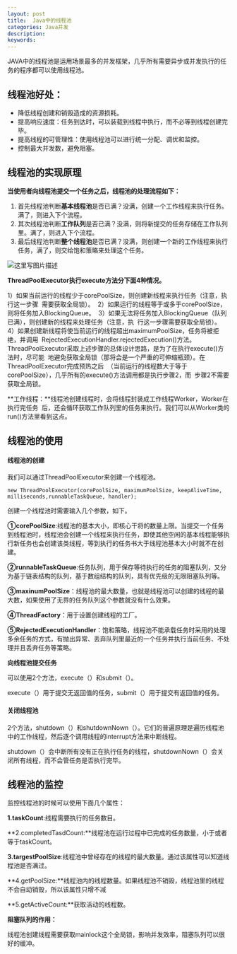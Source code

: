 ```yaml
---
layout: post
title:  Java中的线程池
categories: Java并发
description: 
keywords: 
---
```


JAVA中的线程池是运用场景最多的并发框架，几乎所有需要异步或并发执行的任务的程序都可以使用线程池。

## 线程池好处：

- 降低线程创建和销毁造成的资源损耗。
- 提高响应速度：任务到达时，可以装载到线程中执行，而不必等到线程创建完毕。
- 提高线程的可管理性：使用线程池可以进行统一分配、调优和监控。
- 控制最大并发数，避免阻塞。

## **线程池的实现原理**

**当使用者向线程池提交一个任务之后，线程池的处理流程如下：**

1. 首先线程池判断**基本线程池**是否已满？没满，创建一个工作线程来执行任务。满了，则进入下个流程。
2. 其次线程池判断**工作队列**是否已满？没满，则将新提交的任务存储在工作队列里。满了，则进入下个流程。
3. 最后线程池判断**整个线程池**是否已满？没满，则创建一个新的工作线程来执行任务，满了，则交给饱和策略来处理这个任务。

![这里写图片描述](http://img.blog.csdn.net/20160808030606565)

**ThreadPoolExecutor执行execute方法分下面4种情况。** 

1）如果当前运行的线程少于corePoolSize，则创建新线程来执行任务（注意，执行这一步骤 
需要获取全局锁）。 
2）如果运行的线程等于或多于corePoolSize，则将任务加入BlockingQueue。 
3）如果无法将任务加入BlockingQueue（队列已满），则创建新的线程来处理任务（注意，执 
行这一步骤需要获取全局锁）。 
4）如果创建新线程将使当前运行的线程超出maximumPoolSize，任务将被拒绝，并调用 
RejectedExecutionHandler.rejectedExecution()方法。 
ThreadPoolExecutor采取上述步骤的总体设计思路，是为了在执行execute()方法时，尽可能 
地避免获取全局锁（那将会是一个严重的可伸缩瓶颈）。在ThreadPoolExecutor完成预热之后 
（当前运行的线程数大于等于corePoolSize），几乎所有的execute()方法调用都是执行步骤2，而 
步骤2不需要获取全局锁。

**工作线程：**线程池创建线程时，会将线程封装成工作线程Worker，Worker在执行完任务 
后，还会循环获取工作队列里的任务来执行。我们可以从Worker类的run()方法里看到这点。

## **线程池的使用**

#### **线程池的创建**

我们可以通过ThreadPoolExecutor来创建一个线程池。

```
new ThreadPoolExecutor(corePoolSize, maximumPoolSize, keepAliveTime,
milliseconds,runnableTaskQueue, handler);
```

创建一个线程池时需要输入几个参数，如下。 

**①corePoolSize**:线程池的基本大小，即核心干将的数量上限。当提交一个任务到线程池时，线程池会创建一个线程来执行任务，即使其他空闲的基本线程能够执行新任务也会创建该类线程，等到执行的任务书大于线程池基本大小时就不在创建。

**②runnableTaskQueue**:任务队列，用于保存等待执行的任务的阻塞队列，又分为基于链表结构的队列，基于数组结构的队列，具有优先级的无限阻塞队列等。

**③maxinumPoolSize**：线程池的最大数量，也就是线程池可以创建的线程的最大数，如果使用了无界的任务队列这个参数就没有什么效果。

**④ThreadFactory**：用于设置创建线程的工厂。

**⑤RejectedExecutionHandler**：饱和策略，线程池不能承载任务时采用的处理多余任务的方式，有抛出异常、丢弃队列里最近的一个任务并执行当前任务、不处理并且丢弃任务等策略。

****向线程池提交任务****

可以使用2个方法，execute（）和submit（）。

execute（）用于提交无返回值的任务，submit（）用于提交有返回值的任务。

#### **关闭线程池**

2个方法，shutdown（）和shutdownNown（）。它们的普遍原理是遍历线程池中的工作线程，然后逐个调用线程的interrupt方法来中断线程。

shutdown（）会中断所有没有正在执行任务的线程，shutdownNown（）会关闭所有线程，而不会管任务是否执行完毕。

## **线程池的监控**

监控线程池的时候可以使用下面几个属性：

**1.taskCount**:线程需要执行的任务数目。

**2.completedTasdCount:**线程池在运行过程中已完成的任务数量，小于或者等于taskCount。

**3.targestPoolSize**:线程池中曾经存在的线程的最大数量。通过该属性可以知道线程池是否满过。

**4.getPoolSize:**线程池内的线程数量。如果线程池不销毁，线程池里的线程不会自动销毁，所以该属性只增不减

**5.getActiveCount:**获取活动的线程数。

**阻塞队列的作用：**

线程池创建线程需要获取mainlock这个全局锁，影响并发效率，阻塞队列可以很好的缓冲。